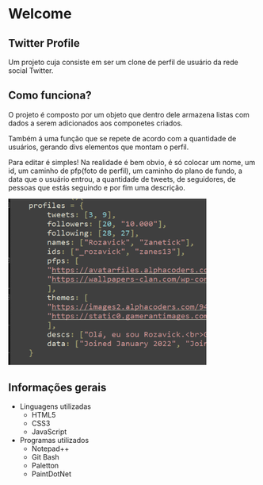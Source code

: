 <h1>Welcome</h1>
<h2>Twitter Profile</h2>
<p>Um projeto cuja consiste em ser um clone de perfil de usuário da rede social Twitter.</p>
<h2>Como funciona?</h2>
<p>O projeto é composto por um objeto que dentro dele armazena listas com dados a serem adicionados aos componetes criados.</p>
<p>Também á uma função que se repete de acordo com a quantidade de usuários, gerando divs elementos que montam o perfil.</p>
<p>Para editar é simples! Na realidade é bem obvio, é só colocar um nome, um id, um caminho de pfp(foto de perfil), um caminho do plano de fundo, a data que o usuário entrou, a quantidade de tweets, de seguidores, de pessoas que estás seguindo e por fim uma descrição.</p>
<img src="img/print.png" width="400px" alt="Print">
<h2>Informações gerais</h2>
<ul>
	<li>Linguagens utilizadas
		<ul>
			<li>HTML5</li>
			<li>CSS3</li>
			<li>JavaScript</li>
		</ul>
	</li>
	<li>Programas utilizados
		<ul>
			<li>Notepad++</li>
			<li>Git Bash</li>
			<li>Paletton</li>
			<li>PaintDotNet</li>
		</ul>
	</li>
</ul>